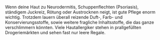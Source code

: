 Wenn deine Haut zu Neurodermitis, Schuppenflechten (Psoriasis), ständigem Juckreiz, Rötung oder Austrocknen neigt, ist gute Pflege enorm wichtig. Trotzdem lauern überall reizende Duft-, Farb- und Konservierungsstoffe, sowie weitere fragliche Inhaltsstoffe, die das ganze verschlimmern könnten. Viele Hautallergiker stehen in prallgefüllten Drogeriemärkten und sehen fast nur leere Regale.
